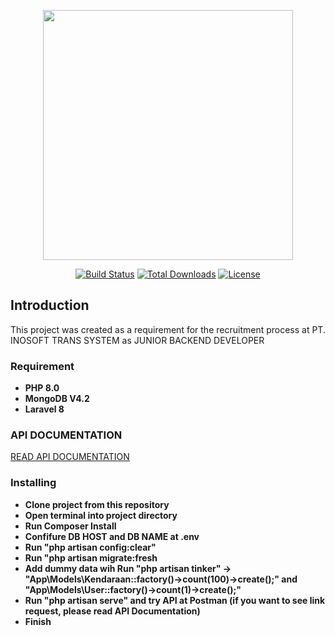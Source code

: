 <p align="center"><a href="https://laravel.com" target="_blank"><img src="https://raw.githubusercontent.com/laravel/art/master/logo-lockup/5%20SVG/2%20CMYK/1%20Full%20Color/laravel-logolockup-cmyk-red.svg" width="400"></a></p>

<p align="center">
<a href="https://travis-ci.org/laravel/framework"><img src="https://travis-ci.org/laravel/framework.svg" alt="Build Status"></a>
<a href="https://packagist.org/packages/laravel/framework"><img src="https://img.shields.io/packagist/dt/laravel/framework" alt="Total Downloads"></a>
<a href="https://packagist.org/packages/laravel/framework"><img src="https://img.shields.io/packagist/l/laravel/framework" alt="License"></a>
</p>

## Introduction

This project was created as a requirement for the recruitment process at PT. INOSOFT TRANS SYSTEM as JUNIOR BACKEND DEVELOPER

### Requirement

- **PHP 8.0**
- **MongoDB V4.2**
- **Laravel 8**

### API DOCUMENTATION
[READ API DOCUMENTATION](https://documenter.getpostman.com/view/10814562/UzQmxUbz)

### Installing

- **Clone project from this repository**
- **Open terminal into project directory**
- **Run Composer Install**
- **Confifure DB HOST and DB NAME at .env**
- **Run "php artisan config:clear"**
- **Run "php artisan migrate:fresh**
- **Add dummy data wih Run "php artisan tinker" -> "App\Models\Kendaraan::factory()->count(100)->create();" and "App\Models\User::factory()->count(1)->create();"**
- **Run "php artisan serve" and try API at Postman (if you want to see link request, please read API Documentation)**
- **Finish**
